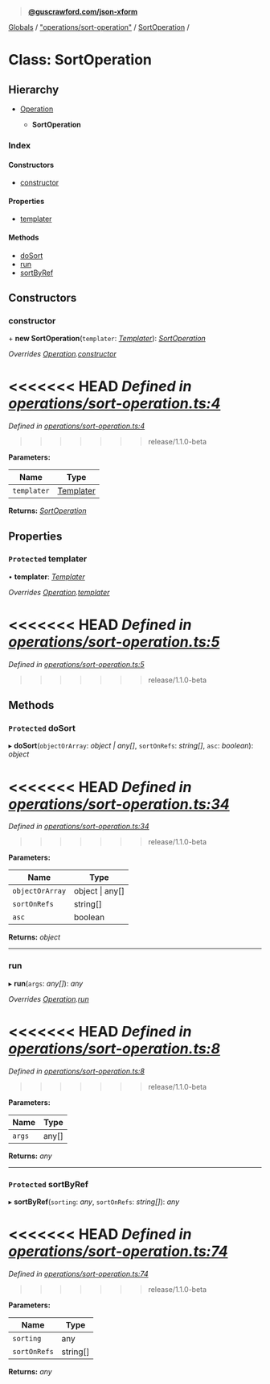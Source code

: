 > **[@guscrawford.com/json-xform](../README.md)**

[Globals](../globals.md) / ["operations/sort-operation"](../modules/_operations_sort_operation_.md) / [SortOperation](_operations_sort_operation_.sortoperation.md) /

# Class: SortOperation

## Hierarchy

* [Operation](_operations_operation_.operation.md)

  * **SortOperation**

### Index

#### Constructors

* [constructor](_operations_sort_operation_.sortoperation.md#constructor)

#### Properties

* [templater](_operations_sort_operation_.sortoperation.md#protected-templater)

#### Methods

* [doSort](_operations_sort_operation_.sortoperation.md#protected-dosort)
* [run](_operations_sort_operation_.sortoperation.md#run)
* [sortByRef](_operations_sort_operation_.sortoperation.md#protected-sortbyref)

## Constructors

###  constructor

\+ **new SortOperation**(`templater`: *[Templater](_templates_templater_.templater.md)*): *[SortOperation](_operations_sort_operation_.sortoperation.md)*

*Overrides [Operation](_operations_operation_.operation.md).[constructor](_operations_operation_.operation.md#constructor)*

<<<<<<< HEAD
*Defined in [operations/sort-operation.ts:4](https://github.com/guscrawford-com/json-xform/blob/bfbdcca/src/operations/sort-operation.ts#L4)*
=======
*Defined in [operations/sort-operation.ts:4](https://github.com/guscrawford-com/json-xform/blob/15c4a14/src/operations/sort-operation.ts#L4)*
>>>>>>> release/1.1.0-beta

**Parameters:**

Name | Type |
------ | ------ |
`templater` | [Templater](_templates_templater_.templater.md) |

**Returns:** *[SortOperation](_operations_sort_operation_.sortoperation.md)*

## Properties

### `Protected` templater

• **templater**: *[Templater](_templates_templater_.templater.md)*

*Overrides [Operation](_operations_operation_.operation.md).[templater](_operations_operation_.operation.md#protected-templater)*

<<<<<<< HEAD
*Defined in [operations/sort-operation.ts:5](https://github.com/guscrawford-com/json-xform/blob/bfbdcca/src/operations/sort-operation.ts#L5)*
=======
*Defined in [operations/sort-operation.ts:5](https://github.com/guscrawford-com/json-xform/blob/15c4a14/src/operations/sort-operation.ts#L5)*
>>>>>>> release/1.1.0-beta

## Methods

### `Protected` doSort

▸ **doSort**(`objectOrArray`: *object | any[]*, `sortOnRefs`: *string[]*, `asc`: *boolean*): *object*

<<<<<<< HEAD
*Defined in [operations/sort-operation.ts:34](https://github.com/guscrawford-com/json-xform/blob/bfbdcca/src/operations/sort-operation.ts#L34)*
=======
*Defined in [operations/sort-operation.ts:34](https://github.com/guscrawford-com/json-xform/blob/15c4a14/src/operations/sort-operation.ts#L34)*
>>>>>>> release/1.1.0-beta

**Parameters:**

Name | Type |
------ | ------ |
`objectOrArray` | object \| any[] |
`sortOnRefs` | string[] |
`asc` | boolean |

**Returns:** *object*

___

###  run

▸ **run**(`args`: *any[]*): *any*

*Overrides [Operation](_operations_operation_.operation.md).[run](_operations_operation_.operation.md#abstract-run)*

<<<<<<< HEAD
*Defined in [operations/sort-operation.ts:8](https://github.com/guscrawford-com/json-xform/blob/bfbdcca/src/operations/sort-operation.ts#L8)*
=======
*Defined in [operations/sort-operation.ts:8](https://github.com/guscrawford-com/json-xform/blob/15c4a14/src/operations/sort-operation.ts#L8)*
>>>>>>> release/1.1.0-beta

**Parameters:**

Name | Type |
------ | ------ |
`args` | any[] |

**Returns:** *any*

___

### `Protected` sortByRef

▸ **sortByRef**(`sorting`: *any*, `sortOnRefs`: *string[]*): *any*

<<<<<<< HEAD
*Defined in [operations/sort-operation.ts:74](https://github.com/guscrawford-com/json-xform/blob/bfbdcca/src/operations/sort-operation.ts#L74)*
=======
*Defined in [operations/sort-operation.ts:74](https://github.com/guscrawford-com/json-xform/blob/15c4a14/src/operations/sort-operation.ts#L74)*
>>>>>>> release/1.1.0-beta

**Parameters:**

Name | Type |
------ | ------ |
`sorting` | any |
`sortOnRefs` | string[] |

**Returns:** *any*